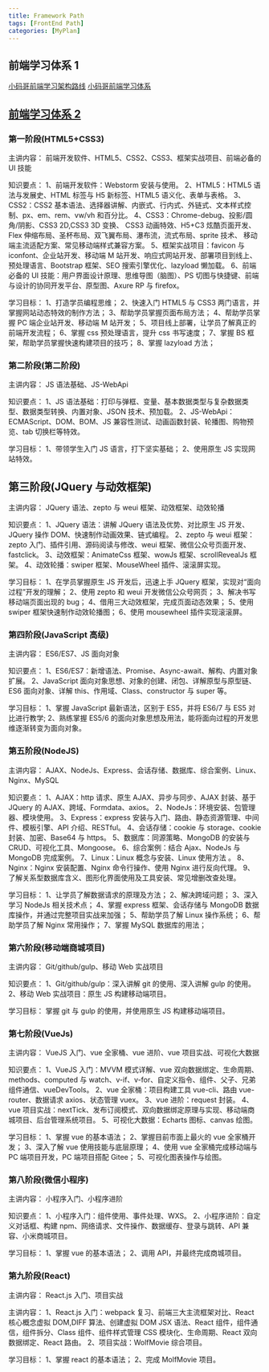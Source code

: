 ```yaml
---
title: Framework Path
tags: [FrontEnd Path]
categories: [MyPlan]
---
```


## 前端学习体系 1

[小码哥前端学习架构路线](/file/FrontEnd-KnowledgePath.pdf)
[小码哥前端学习体系](http://xiaomage.ke.qq.com/#category=15733794887010602&tab=1)

## [前端学习体系 2](http://www.wolfcode.cn/article/index/id/1592)

### 第一阶段(HTML5+CSS3)

主讲内容：
前端开发软件、HTML5、CSS2、CSS3、框架实战项目、前端必备的 UI 技能

知识要点：
1、前端开发软件：Webstorm 安装与使用。
2、HTML5：HTML5 语法与发展史、HTML 标签与 H5 新标签、HTML5 语义化、表单与表格。
3、CSS2：CSS2 基本语法、选择器讲解、内嵌式、行内式、外链式、文本样式控制、px、em、rem、vw/vh 和百分比。
4、CSS3：Chrome-debug、投影/圆角/阴影、CSS3 2D,CSS3 3D 变换、 CSS3 动画特效、H5+C3 炫酷页面开发、Flex 伸缩布局、圣杯布局、双飞翼布局、瀑布流，流式布局、sprite 技术、 移动端主流适配方案、常见移动端样式兼容方案。
5、框架实战项目：favicon 与 iconfont、企业站开发、移动端 M 站开发、响应式网站开发、部署项目到线上、预处理语言、Bootstrap 框架、SEO 搜索引擎优化、lazyload 懒加载。
6、前端必备的 UI 技能：用户界面设计原理、思维导图（脑图）、PS 切图与快捷键、前端与设计的协同开发平台、原型图、Axure RP 与 firefox。

学习目标：
1、打造学员编程思维；
2、快速入门 HTML5 与 CSS3 两门语言，并掌握网站动态特效的制作方法；
3、帮助学员掌握页面布局方法；
4、帮助学员掌握 PC 端企业站开发、移动端 M 站开发；
5、项目线上部署，让学员了解真正的前端开发流程；
6、掌握 css 预处理语言，提升 css 书写速度；
7、掌握 BS 框架，帮助学员掌握快速构建项目的技巧；
8、掌握 lazyload 方法；

### 第二阶段(第二阶段)

主讲内容：
JS 语法基础、JS-WebApi

知识要点：
1、JS 语法基础：打印与弹框、变量、基本数据类型与复杂数据类型、数据类型转换、内置对象、JSON 技术、预加载。
2、JS-WebApi：ECMAScript、DOM、BOM、JS 兼容性测试、动画函数封装、轮播图、购物预览、tab 切换栏等特效。

学习目标：
1、带领学生入门 JS 语言，打下坚实基础；
2、使用原生 JS 实现网站特效。

## 第三阶段(JQuery 与动效框架)

主讲内容：
JQuery 语法、zepto 与 weui 框架、动效框架、动效轮播

知识要点：
1、JQuery 语法：讲解 JQuery 语法及优势、对比原生 JS 开发、JQuery 操作 DOM、快速制作动画效果、链式编程。
2、zepto 与 weui 框架：zepto 入门、插件引用、源码阅读与修改、weui 框架、微信公众号页面开发、fastclick。
3、动效框架：AnimateCss 框架、wowJs 框架、scrollRevealJs 框架。
4、动效轮播：swiper 框架、MouseWheel 插件、滚滚屏实现。

学习目标：
1、在学员掌握原生 JS 开发后，迅速上手 JQuery 框架，实现对“面向过程”开发的理解；
2、使用 zepto 和 weui 开发微信公众号网页；
3、解决书写移动端页面出现的 bug；
4、借用三大动效框架，完成页面动态效果；
5、使用 swiper 框架快速制作动效轮播图；
6、使用 mousewheel 插件实现滚滚屏。

### 第四阶段(JavaScript 高级)

主讲内容：
ES6/ES7、JS 面向对象

知识要点：
1、ES6/ES7：新增语法、Promise、Async-await、解构、内置对象扩展。
2、JavaScript 面向对象思想、对象的创建、闭包、详解原型与原型链、ES6 面向对象、详解 this、作用域、Class、constructor 与 super 等。

学习目标：
1、掌握 JavaScript 最新语法，区别于 ES5，并将 ES6/7 与 ES5 对比进行教学;
2、熟练掌握 ES5/6 的面向对象思想及用法，能将面向过程的开发思维逐渐转变为面向对象。

### 第五阶段(NodeJS)

主讲内容：
AJAX、NodeJs、Express、会话存储、数据库、综合案例、Linux、Nginx、MySQL

知识要点：
1、AJAX：http 请求、原生 AJAX、异步与同步、AJAX 封装、基于 JQuery 的 AJAX、跨域、Formdata、axios。
2、NodeJs：环境安装、包管理器、模块使用。
3、Express：express 安装与入门、路由、静态资源管理、中间件、模板引擎、API 介绍、RESTful。
4、会话存储：cookie 与 storage、cookie 封装、加密、Base64 与 https。
5、数据库：同源策略、MongoDB 的安装与 CRUD、可视化工具、Mongoose。
6、综合案例：结合 Ajax、NodeJs 与 MongoDB 完成案例。
7、Linux：Linux 概念与安装、Linux 使用方法 。
8、Nginx：Nginx 安装配置、Nginx 命令行操作、使用 Nginx 进行反向代理。
9、了解关系型数据库含义、图形化界面使用及工具安装、常见增删改查处理。

学习目标：
1、让学员了解数据请求的原理及方法；
2、解决跨域问题；
3、深入学习 NodeJs 相关技术点；
4、掌握 express 框架、会话存储与 MongoDB 数据库操作，并通过完整项目实战来加强；
5、帮助学员了解 Linux 操作系统；
6、帮助学员了解 Nginx 常用操作；
7、掌握 MySQL 数据库的用法；

### 第六阶段(移动端商城项目)

主讲内容：
Git/github/gulp、移动 Web 实战项目

知识要点：
1、Git/github/gulp：深入讲解 git 的使用、深入讲解 gulp 的使用。
2、移动 Web 实战项目：原生 JS 构建移动端项目。

学习目标：
掌握 git 与 gulp 的使用，并使用原生 JS 构建移动端项目。

### 第七阶段(VueJs)

主讲内容：
VueJS 入门、vue 全家桶、vue 进阶、vue 项目实战、可视化大数据

知识要点：
1、VueJS 入门：MVVM 模式详解、vue 双向数据绑定、生命周期、methods、computed 与 watch、v-if、v-for、自定义指令、组件、父子、兄弟组件通信、vueDevTools。
2、vue 全家桶：项目构建工具 vue-cli、路由 vue-router、数据请求 axios、状态管理 vuex。
3、vue 进阶：request 封装。
4、vue 项目实战：nextTick、发布订阅模式、双向数据绑定原理与实现、移动端商城项目、后台管理系统项目。
5、可视化大数据：Echarts 图标、canvas 绘图。

学习目标：
1、掌握 vue 的基本语法；
2、掌握目前市面上最火的 vue 全家桶开发；
3、深入了解 vue 使用技能与底层原理；
4、使用 vue 全家桶完成移动端与 PC 端项目开发，PC 端项目搭配 Gitee；
5、可视化图表操作与绘图。

### 第八阶段(微信小程序)

主讲内容：
小程序入门、小程序进阶

知识要点：
1、小程序入门：组件使用、事件处理、WXS。
2、小程序进阶：自定义对话框、构建 npm、网络请求、文件操作、数据缓存、登录与跳转、API 兼容、小米商城项目。

学习目标：
1、掌握 vue 的基本语法；
2、调用 API，并最终完成商城项目。

### 第九阶段(React)

主讲内容：
React.js 入门、项目实战

主讲内容：
1、React.js 入门：webpack 复习、前端三大主流框架对比、React 核心概念虚拟 DOM,DIFF 算法、创建虚拟 DOM JSX 语法、React 组件，组件通信，组件拆分、Class 组件、组件样式管理 CSS 模块化、生命周期、React 双向数据绑定、React 路由。
2、项目实战：WolfMovie 综合项目。

学习目标：
1、掌握 react 的基本语法；
2、完成 MolfMovie 项目。
